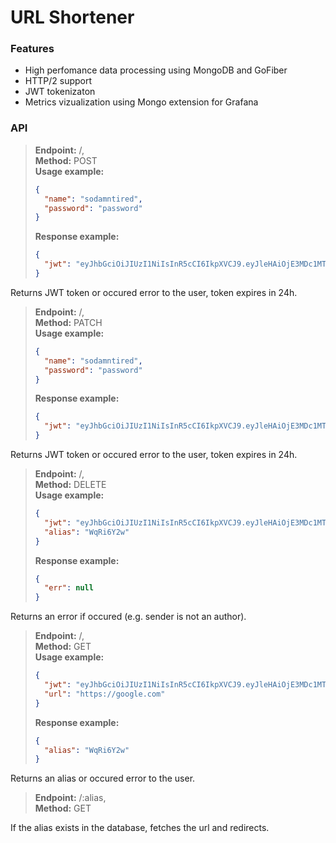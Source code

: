 # URL Shortener
### Features

- High perfomance data processing using MongoDB and GoFiber
- HTTP/2 support
- JWT tokenizaton
- Metrics vizualization using Mongo extension for Grafana

### API

> **Endpoint:** /,<br> **Method:** POST <br> **Usage example:**
> ```json
> {
>   "name": "sodamntired",
>   "password": "password"
> }
> ```
> **Response example:**
> ```json
> {
>   "jwt": "eyJhbGciOiJIUzI1NiIsInR5cCI6IkpXVCJ9.eyJleHAiOjE3MDc1MTQ2MjQsIm5hbWUiOiJzb2RhbW50aXJlZDEifQ.zEGyXWB5QY0fUCLQ_RGMS2eJwgEs9Z3gvMG_kA6EzcE"
> }
> ```
Returns JWT token or occured error to the user, token expires in 24h.

> **Endpoint:** /,<br> **Method:** PATCH <br> **Usage example:**
> ```json
> {
>   "name": "sodamntired",
>   "password": "password"
> }
> ```
> **Response example:**
> ```json
> {
>   "jwt": "eyJhbGciOiJIUzI1NiIsInR5cCI6IkpXVCJ9.eyJleHAiOjE3MDc1MTQ2MjQsIm5hbWUiOiJzb2RhbW50aXJlZDEifQ.zEGyXWB5QY0fUCLQ_RGMS2eJwgEs9Z3gvMG_kA6EzcE"
> }
> ```
Returns JWT token or occured error to the user, token expires in 24h.

> **Endpoint:** /,<br> **Method:** DELETE <br> **Usage example:**
> ```json
> {
>   "jwt": "eyJhbGciOiJIUzI1NiIsInR5cCI6IkpXVCJ9.eyJleHAiOjE3MDc1MTQ2MjQsIm5hbWUiOiJzb2RhbW50aXJlZDEifQ.zEGyXWB5QY0fUCLQ_RGMS2eJwgEs9Z3gvMG_kA6EzcE",
>   "alias": "WqRi6Y2w"
> }
> ```
> **Response example:**
> ```json
> {
>   "err": null
> }
> ```
Returns an error if occured (e.g. sender is not an author).


> **Endpoint:** /,<br> **Method:** GET <br> **Usage example:**
> ```json
> {
>   "jwt": "eyJhbGciOiJIUzI1NiIsInR5cCI6IkpXVCJ9.eyJleHAiOjE3MDc1MTQ2MjQsIm5hbWUiOiJzb2RhbW50aXJlZDEifQ.zEGyXWB5QY0fUCLQ_RGMS2eJwgEs9Z3gvMG_kA6EzcE",
>   "url": "https://google.com"
> }
> ```
> **Response example:**
> ```json
> {
>   "alias": "WqRi6Y2w"
> }
> ```
Returns an alias or occured error to the user.

> **Endpoint:** /:alias,<br> **Method:** GET

If the alias exists in the database, fetches the url and redirects.



